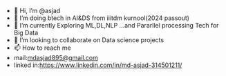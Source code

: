 - 👋 Hi, I’m @asjad
- 👀 I’m doing btech in AI&DS from iiitdm kurnool(2024 passout)
- 🌱 I’m currently Exploring ML,DL,NLP ...and Pararllel processing Tech for Big Data
- 💞️ I’m looking to collaborate on Data science projects
- 📫 How to reach me 
- mail:mdasjad895@gmail.com
- linked in:https://www.linkedin.com/in/md-asjad-314501211/

<!---
asjad895/asjad895 is a ✨ special ✨ repository because its `README.md` (this file) appears on your GitHub profile.
You can click the Preview link to take a look at your changes.
--->
